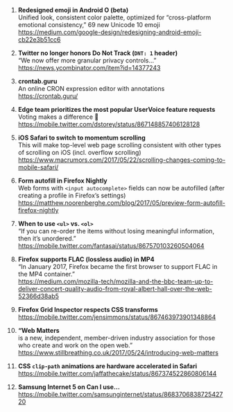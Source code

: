 1. **Redesigned emoji in Android O (beta)**  
Unified look, consistent color palette, optimized for “cross-platform emotional consistency,” 69 new Unicode 10 emoji  
https://medium.com/google-design/redesigning-android-emoji-cb22e3b51cc6

1. **Twitter no longer honors Do Not Track (`DNT: 1` header)**  
“We now offer more granular privacy controls…”  
https://news.ycombinator.com/item?id=14377243

1. **crontab.guru**  
An online CRON expression editor with annotations  
https://crontab.guru/

1. **Edge team prioritizes the most popular UserVoice feature requests**  
Voting makes a difference 🙌  
https://mobile.twitter.com/dstorey/status/867148857406128128

1. **iOS Safari to switch to momentum scrolling**  
This will make top-level web page scrolling consistent with other types of scrolling on iOS (incl. overflow scrolling)  
https://www.macrumors.com/2017/05/22/scrolling-changes-coming-to-mobile-safari/

1. **Form autofill in Firefox Nightly**  
Web forms with `<input autocomplete>` fields can now be autofilled (after creating a profile in Firefox’s settings)  
https://matthew.noorenberghe.com/blog/2017/05/preview-form-autofill-firefox-nightly

1. **When to use `<ul>` vs. `<ol>`**  
“If you can re-order the items without losing meaningful information, then it’s unordered.”  
https://mobile.twitter.com/fantasai/status/867570103260504064

1. **Firefox supports FLAC (lossless audio) in MP4**  
“In January 2017, Firefox became the first browser to support FLAC in the MP4 container.”  
https://medium.com/mozilla-tech/mozilla-and-the-bbc-team-up-to-deliver-concert-quality-audio-from-royal-albert-hall-over-the-web-52366d38ab5

1. **Firefox Grid Inspector respects CSS transforms**  
https://mobile.twitter.com/jensimmons/status/867463973901348864

1. **“Web Matters**  
is a new, independent, member-driven industry association for those who create and work on the open web.”  
https://www.stillbreathing.co.uk/2017/05/24/introducing-web-matters

1. **CSS `clip-path` animations are hardware accelerated in Safari**  
https://mobile.twitter.com/jaffathecake/status/867374522860806144

1. **Samsung Internet 5 on Can I use…**  
https://mobile.twitter.com/samsunginternet/status/868370683872542720
